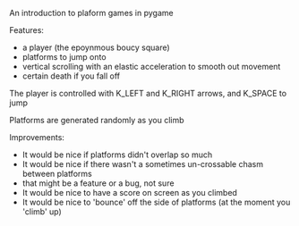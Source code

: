 An introduction to plaform games in pygame

Features:
- a player (the epoynmous boucy square)
- platforms to jump onto
- vertical scrolling with an elastic acceleration to smooth out movement
- certain death if you fall off

The player is controlled with K_LEFT and K_RIGHT arrows, and K_SPACE to jump

Platforms are generated randomly as you climb

Improvements:
- It would be nice if platforms didn't overlap so much
- It would be nice if there wasn't a sometimes un-crossable chasm between platforms
- that might be a feature or a bug, not sure
- It would be nice to have a score on screen as you climbed
- It would be nice to 'bounce' off the side of platforms (at the moment you 'climb' up)